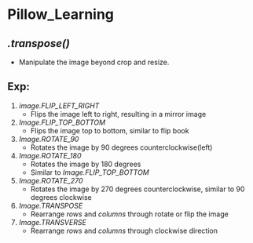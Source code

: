 
# Pillow_Learning

## *.transpose()*
- Manipulate the image beyond crop and resize.

## Exp:
1. *image.FLIP_LEFT_RIGHT* 
   - Flips the image left to right, resulting in a mirror image
2. *Image.FLIP_TOP_BOTTOM*
   - Flips the image top to bottom, similar to flip book
3. *Image.ROTATE_90*
   - Rotates the image by 90 degrees counterclockwise(left)
4. *Image.ROTATE_180*
   - Rotates the image by 180 degrees
   - Similar to *Image.FLIP_TOP_BOTTOM*
5. *Image.ROTATE_270*
   - Rotates the image by 270 degrees counterclockwise, similar to 90 degrees clockwise
6. *Image.TRANSPOSE*
   - Rearrange *rows* and *columns* through rotate or flip the image
7. *Image.TRANSVERSE*
   - Rearrange *rows* and *columns* through clockwise direction

